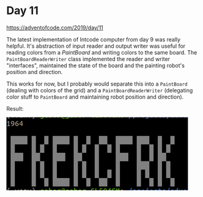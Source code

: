 # Day 11

https://adventofcode.com/2019/day/11

The latest implementation of Intcode computer from day 9 was really helpful. It's abstraction of 
input reader and output writer was useful for reading colors from a _PaintBoard_ and writing colors
to the same board. The `PaintBoardReaderWriter` class implemented the reader and writer "interfaces",
maintained the state of the board and the painting robot's position and direction.

This works for now, but I probably would separate this into a `PaintBoard` (dealing with colors of
the grid) and a `PaintBoardReaderWriter` (delegating color stuff to `PaintBoard` and maintaining
robot position and direction). 

Result:

![result image](./result.png)